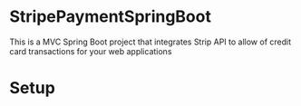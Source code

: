 # StripePaymentSpringBoot
This is a MVC Spring Boot project that integrates Strip API to allow of credit card transactions for your web applications

# Setup
